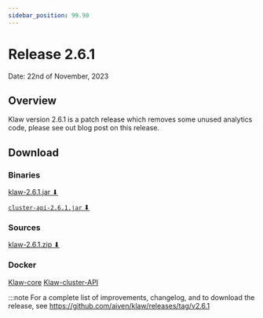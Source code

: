 ```yaml
---
sidebar_position: 99.90
---
```


# Release 2.6.1

Date: 22nd of November, 2023

## Overview

Klaw version 2.6.1 is a patch release which removes some unused analytics code, please see out blog post on this release.

## Download

### Binaries

[klaw-2.6.1.jar ⬇︎](https://github.com/Aiven-Open/klaw/releases/download/v2.6.1/klaw-2.6.1.jar)

[`cluster-api-2.6.1.jar` ⬇](https://github.com/Aiven-Open/klaw/releases/download/v2.6.1/cluster-api-2.6.1.jar)

### Sources

[klaw-2.6.1.zip ⬇](https://github.com/Aiven-Open/klaw/archive/refs/tags/v2.6.1.zip)

### Docker

[Klaw-core](https://hub.docker.com/r/aivenoy/klaw-core)
[Klaw-cluster-API](https://hub.docker.com/r/aivenoy/klaw-cluster-api)

:::note
For a complete list of improvements, changelog, and to download the
release, see <https://github.com/aiven/klaw/releases/tag/v2.6.1>
